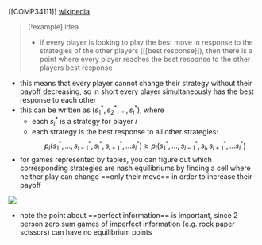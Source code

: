 [[COMP34111]]
[wikipedia](https://en.wikipedia.org/wiki/Nash_equilibrium)

> [!example] idea
> - if every player is looking to play the best move in response to the strategies of the other players ([[best response]]), then there is a point where every player reaches the best response to the other players best response


- this means that every player cannot change their strategy without their payoff decreasing, so in short every player simultaneously has the best response to each other
- this can be written as $(s^*_1,s^*_2,...,s^*_l)$, where
	- each $s^*_i$ is a strategy for player $i$
	- each strategy is the best response to all other strategies:
$$p_i(s^*_1,...,s^*_{i-1},s^*_i,s^*_{i+1},...s^*_i) \geq p_i(s^*_1,...,s^*_{i-1},s_i,s^*_{i+1},...s^*_i)$$
- for games represented by tables, you can figure out which corresponding strategies are nash equilibriums by finding a cell where neither play can change ==only their move== in order to increase their payoff

![](https://i.imgur.com/5iC9Bp9.png)
- note the point about ==perfect information== is important, since 2 person zero sum games of imperfect information (e.g. rock paper scissors) can have no equilibrium points